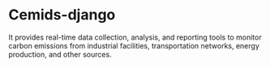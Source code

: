 # Cemids-django
It provides real-time data collection, analysis, and reporting tools to monitor carbon emissions from industrial facilities, transportation networks, energy production, and other sources.
